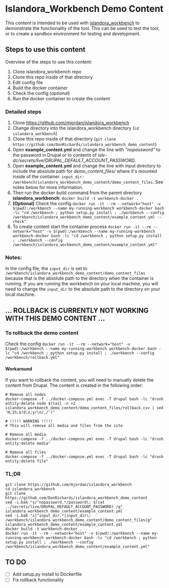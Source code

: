 # Islandora_Workbench Demo Content
This content is intended to be used with [islandora_workbench](https://github.com/mjordan/islandora_workbench) to demonstrate the functionality of the tool.  This can be used to test the tool, or to create a sandbox environment for testing and development.

## Steps to use this content
Overview of the steps to use this content:
1. Clone islandora_workbench repo
1. Clone this repo inside of that directory
1. Edit config file
1. Build the docker container
1. Check the config (_optional_)
1. Run the docker container to create the content

### Detailed steps
1. Clone https://github.com/mjordan/islandora_workbench
1. Change directory into the islandora_workbench directory (`cd islandora_workbench`) 
1. Clone this repo inside of that directory (`git clone https://github.com/DonRichards/islandora_workbench_demo_content`)
1. Open __example_content.yml__ and change the line with _"nopassword"_ to the password in Drupal or to contents of _isle-dc/secrets/live/DRUPAL_DEFAULT_ACCOUNT_PASSWORD_.
1. Open __example_content.yml__ and change the line with input directory to include the absolute path for _demo_content_files/_ where it's mounted inside of the container. `input_dir: /workbench/islandora_workbench_demo_content/demo_content_files`. See notes below for more information.
1. Then run the docker build command from the parent directory __islandora_workbench__: `docker build -t workbench-docker .`
1. __(Optional)__ Check the config `docker run -it --rm --network="host" -v $(pwd):/workbench --name my-running-workbench workbench-docker bash -lc "cd /workbench ; python setup.py install ; ./workbench --config /workbench/islandora_workbench_demo_content/example_content.yml --check"`
1. To create content start the container process `docker run -it --rm --network="host" -v $(pwd):/workbench --name my-running-workbench workbench-docker bash -lc "cd /workbench ; python setup.py install ; ./workbench --config /workbench/islandora_workbench_demo_content/example_content.yml"`

### Notes:

In the config file, the `input_dir` is set to `/workbench/islandora_workbench_demo_content/demo_content_files` because that is the absolute path to the directory when the container is running.  If you are running the workbench on your local machine, you will need to change the `input_dir` to the absolute path to the directory on your local machine.

## ... ROLLBACK IS CURRENTLY NOT WORKING WITH THIS DEMO CONTENT ...
### To rollback the demo content
 Check the config `docker run -it --rm --network="host" -v $(pwd):/workbench --name my-running-workbench workbench-docker bash -lc "cd /workbench ; python setup.py install ; ./workbench --config /workbench/rollback.yml"`


#### Workaround
If you want to rollback the content, you will need to manually delete the content from Drupal.  The content is created in the following order:

```shell
# Remove all nodes
docker-compose -f ../docker-compose.yml exec -T drupal bash -lc "drush entity:delete node $(tail -n +2 islandora_workbench_demo_content/demo_content_files/rollback.csv | sed 'H;1h;$!d;x;y/\n/,/')"

# !!!!! WARNING !!!!!
# This will remove all media and files from the site

# Remove all media
docker-compose -f ../docker-compose.yml exec -T drupal bash -lc "drush entity:delete media" 

# Remove all files
docker-compose -f ../docker-compose.yml exec -T drupal bash -lc "drush entity:delete file" 

```

### TL;DR
```shell
git clone https://github.com/mjordan/islandora_workbench
cd islandora_workbench
git clone https://github.com/DonRichards/islandora_workbench_demo_content
sed -i.bak "s/^nopassword.*/password\: $(cat ../secrets/live/DRUPAL_DEFAULT_ACCOUNT_PASSWORD) /g" islandora_workbench_demo_content/example_content.yml
sed -i.bak "s|^input_dir.*|input_dir\: /workbench/islandora_workbench_demo_content/demo_content_files|g" islandora_workbench_demo_content/example_content.yml
docker build -t workbench-docker .
docker run -it --rm --network="host" -v $(pwd):/workbench --name my-running-workbench workbench-docker bash -lc "cd /workbench ; python setup.py install ; ./workbench --config /workbench/islandora_workbench_demo_content/example_content.yml"
```

## TO DO
- [ ] Add setup.py install to Dockerfile
- [ ] Fix rollback functionality